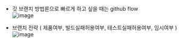 - 깃 브랜치 방법론으로 빠르게 하고 싶을 때는 github flow <br>
![image](https://github.com/user-attachments/assets/83cf0a5a-812a-476a-af1d-09642bac50fb)

- 브랜치 전략 ( 제품여부, 빌드실패허용여부, 테스트실패허용여부, 임시여부 )<br>
![image](https://github.com/user-attachments/assets/faee0104-bc6d-47a4-a82b-e27787545f91)
